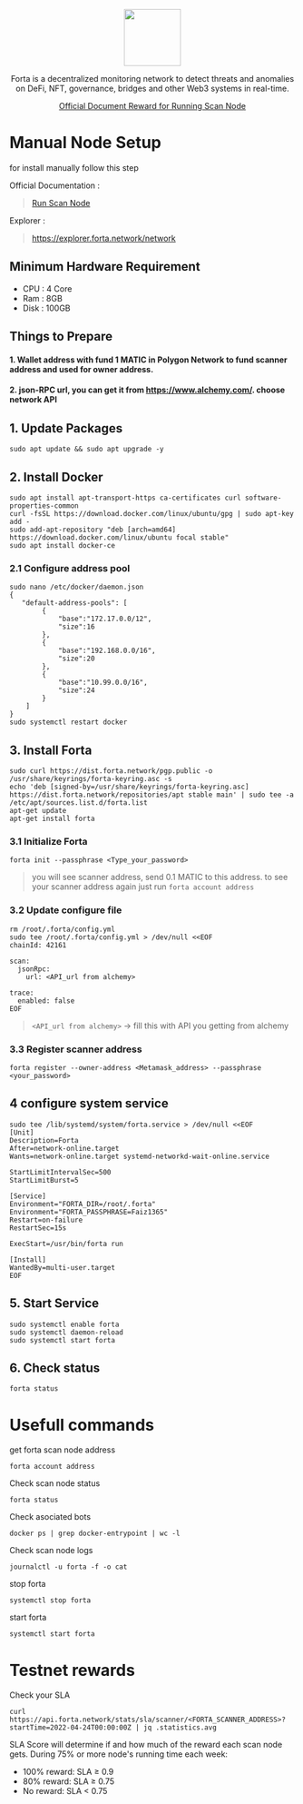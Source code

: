 <p align="center">
  <img height="100" height="auto" src="https://user-images.githubusercontent.com/50621007/166480394-78f4659d-f4d8-4194-80de-a4080b207978.png">
</p>

<p align="center">Forta is a decentralized monitoring network to detect threats and anomalies on DeFi, NFT, governance, bridges and other Web3 systems in real-time.<p>

<p align="center">
  <a href="https://forta.notion.site/Rewards-2152a115a3df4f70ae05971a6fa6ac3e">Official Document Reward for Running Scan Node</a>
</p>

# Manual Node Setup

for install manually follow this step

Official Documentation :
> [Run Scan Node](https://docs.forta.network/en/latest/scanner-quickstart/)

Explorer :
> https://explorer.forta.network/network

## Minimum Hardware Requirement 
- CPU   : 4 Core
- Ram   : 8GB
- Disk  : 100GB

## Things to Prepare
#### 1. Wallet address with fund 1 MATIC in Polygon Network to fund scanner address and used for owner address.
#### 2. json-RPC url, you can get it from https://www.alchemy.com/. choose network API

## 1. Update Packages
```
sudo apt update && sudo apt upgrade -y
```

## 2. Install Docker
```
sudo apt install apt-transport-https ca-certificates curl software-properties-common
curl -fsSL https://download.docker.com/linux/ubuntu/gpg | sudo apt-key add -
sudo add-apt-repository "deb [arch=amd64] https://download.docker.com/linux/ubuntu focal stable"
sudo apt install docker-ce
```

### 2.1 Configure address pool
```
sudo nano /etc/docker/daemon.json
{
   "default-address-pools": [
        {
            "base":"172.17.0.0/12",
            "size":16
        },
        {
            "base":"192.168.0.0/16",
            "size":20
        },
        {
            "base":"10.99.0.0/16",
            "size":24
        }
    ]
}
sudo systemctl restart docker
```

## 3. Install Forta
```
sudo curl https://dist.forta.network/pgp.public -o /usr/share/keyrings/forta-keyring.asc -s
echo 'deb [signed-by=/usr/share/keyrings/forta-keyring.asc] https://dist.forta.network/repositories/apt stable main' | sudo tee -a /etc/apt/sources.list.d/forta.list
apt-get update
apt-get install forta
```

### 3.1 Initialize Forta
```
forta init --passphrase <Type_your_password>
```

> you will see scanner address, send 0.1 MATIC to this address. to see your scanner address again just run `forta account address`

### 3.2 Update configure file 
```
rm /root/.forta/config.yml
sudo tee /root/.forta/config.yml > /dev/null <<EOF
chainId: 42161

scan:
  jsonRpc:
    url: <API_url from alchemy>

trace:
  enabled: false
EOF
```

> `<API_url from alchemy>` -> fill this with API you getting from alchemy

### 3.3 Register scanner address
```
forta register --owner-address <Metamask_address> --passphrase <your_password>

```

## 4 configure system service
```
sudo tee /lib/systemd/system/forta.service > /dev/null <<EOF
[Unit]
Description=Forta
After=network-online.target
Wants=network-online.target systemd-networkd-wait-online.service

StartLimitIntervalSec=500
StartLimitBurst=5

[Service]
Environment="FORTA_DIR=/root/.forta"
Environment="FORTA_PASSPHRASE=Faiz1365"
Restart=on-failure
RestartSec=15s

ExecStart=/usr/bin/forta run

[Install]
WantedBy=multi-user.target
EOF
```

## 5. Start Service
```
sudo systemctl enable forta
sudo systemctl daemon-reload
sudo systemctl start forta
```

## 6. Check status
```
forta status
```

# Usefull commands
get forta scan node address
```
forta account address
```

Check scan node status
```
forta status
```

Check asociated bots
```
docker ps | grep docker-entrypoint | wc -l
```

Check scan node logs
```
journalctl -u forta -f -o cat
```

stop forta
```
systemctl stop forta
```

start forta
```
systemctl start forta
```

# Testnet rewards
Check your SLA
```
curl https://api.forta.network/stats/sla/scanner/<FORTA_SCANNER_ADDRESS>?startTime=2022-04-24T00:00:00Z | jq .statistics.avg
```

SLA Score will determine if and how much of the reward each scan node gets.
During 75% or more node's running time each week:
- 100% reward: SLA ≥ 0.9
- 80% reward: SLA ≥ 0.75
- No reward: SLA < 0.75




